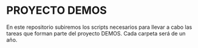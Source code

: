 

# PROYECTO DEMOS

En este repositorio subiremos los scripts necesarios para llevar a cabo las tareas que forman parte del proyecto DEMOS. Cada carpeta será de un año.

